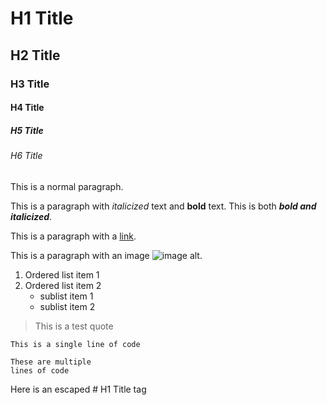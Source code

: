 # H1 Title

## H2 Title

### H3 Title

#### H4 Title

##### H5 Title

###### H6 Title

This is a normal paragraph.

This is a paragraph with *italicized* text and **bold** text. This is both ___bold and italicized___.

This is a paragraph with a [link](https://www.example.org).

This is a paragraph with an image ![image alt](https://placehold.co/600x400).

1. Ordered list item 1
2. Ordered list item 2
   - sublist item 1
   - sublist item 2

> This is a test quote

`This is a single line of code`

```
These are multiple
lines of code
```

Here is an escaped \# H1 Title tag

